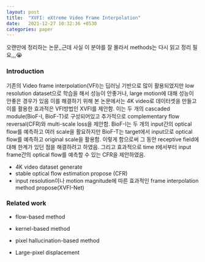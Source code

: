```yaml
---
layout: post
title:  "XVFI: eXtreme Video Frame Interpolation"
date:   2021-12-27 10:32:36 +0530
categories: paper
---
```


오랜만에 정리하는 논문,,근데 사실 이 분야를 잘 몰라서 methods는 다시 읽고 정리 필요,,,😭

### Introduction

기존의 Video frame interpolation(VFI)는 딥러닝 기반으로 많이 활용되었지만 low resolution dataset으로 학습을 해서 성능이 안좋거나, large motion에 대해 성능이 안좋은 경우가 있음 이를 해결하기 위해 본 논문에서는 4K video로 데이터셋을 만들고 이를 활용한 효과적은 VFI방법인 XVFI를 제안함. 이는 두 개의 cascaded module(BioF-I, BioF-T)로 구성되어있고 추가적으로 complementary flow reversal(CFR)와 multi-scale loss을 제안함.  BioF-I는 두 개의 input간의 optical flow를 예측하고 여러 scale을 활요하지만 BioF-T는 target에서 input으로 optical flow를 예측하고 original scale을 활용함. 이렇게 함으로써 그 동안 receptive field에 대해 한계가 있던 점을 해결하려고 하였음.  그리고 효과적으로 time $t$에서부터 input frame간의 optical flow를 예측할 수 있는 CFR을 제안하였음.

* 4K video dataset generate
* stable optical flow estimation propose (CFR)
* input resolution이나 motion magnitude에 따른 효과적인 frame interpolation method propose(XVFI-Net)



### Related work

* flow-based method

* kernel-based method

* pixel hallucination-based method

* Large-pixel displacement

  

